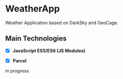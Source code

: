 # WeatherApp

Weather Application based on DarkSky and GeoCage.

## Main Technologies

* [x] **JavaScript ES5/ES6 (JS Modules)**
* [x] **Parcel** 


in progress



